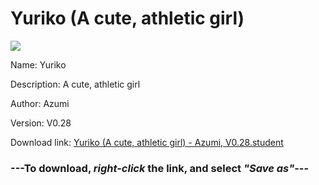 # Yuriko (A cute, athletic girl)

<img src = "https://raw.githubusercontent.com/Arbiter1223/Koukou-Gurashi-Custom-Students/master/Students/Files/Yuriko%20(A%20cute%2C%20athletic%20girl).png">

Name: Yuriko

Description: A cute, athletic girl

Author: Azumi

Version: V0.28

Download link: <a href="https://raw.githubusercontent.com/Arbiter1223/Koukou-Gurashi-Custom-Students/master/Students/Files/Yuriko%20(A%20cute%2C%20athletic%20girl)%20-%20Azumi%2C%20V0.28.student">Yuriko (A cute, athletic girl) - Azumi, V0.28.student</a>

### ---**To download, _right-click_ the link, and select _"Save as"_**---

